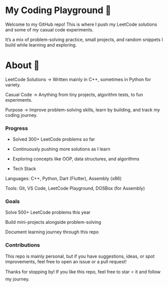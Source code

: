 # My Coding Playground 🚀

Welcome to my GitHub repo!
This is where I push my LeetCode solutions and some of my casual code experiments.

It’s a mix of problem-solving practice, small projects, and random snippets I build while learning and exploring.

# About 📝

LeetCode Solutions → Written mainly in C++, sometimes in Python for variety.

Casual Code → Anything from tiny projects, algorithm tests, to fun experiments.

Purpose → Improve problem-solving skills, learn by building, and track my coding journey.

### Progress

- Solved 300+ LeetCode problems so far

- Continuously pushing more solutions as I learn

- Exploring concepts like OOP, data structures, and algorithms

- Tech Stack

Languages: C++, Python, Dart (Flutter), Assembly (x86)

Tools: Git, VS Code, LeetCode Playground, DOSBox (for Assembly)

### Goals

Solve 500+ LeetCode problems this year

Build mini-projects alongside problem-solving

Document learning journey through this repo

### Contributions

This repo is mainly personal, but if you have suggestions, ideas, or spot improvements, feel free to open an issue or a pull request!

Thanks for stopping by!
If you like this repo, feel free to star ⭐ it and follow my journey.
